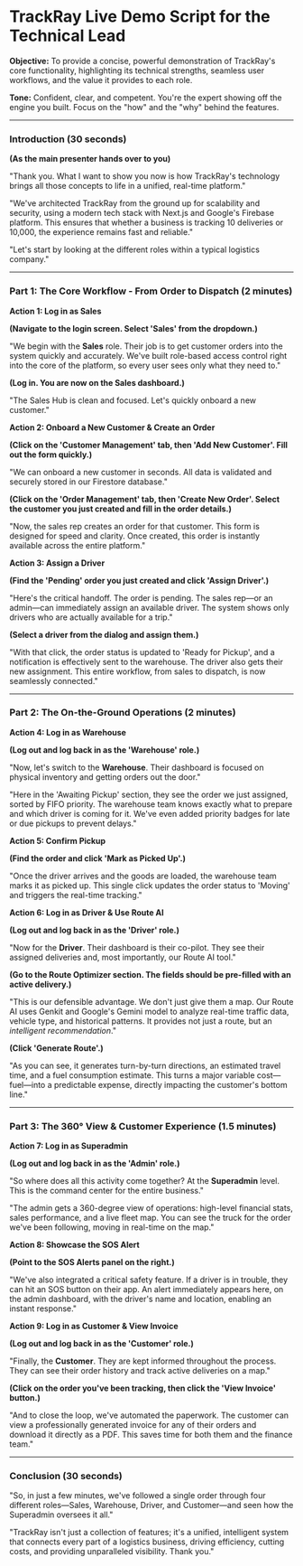 
# TrackRay Live Demo Script for the Technical Lead

**Objective:** To provide a concise, powerful demonstration of TrackRay's core functionality, highlighting its technical strengths, seamless user workflows, and the value it provides to each role.

**Tone:** Confident, clear, and competent. You're the expert showing off the engine you built. Focus on the "how" and the "why" behind the features.

---

### **Introduction (30 seconds)**

**(As the main presenter hands over to you)**

"Thank you. What I want to show you now is how TrackRay's technology brings all those concepts to life in a unified, real-time platform."

"We've architected TrackRay from the ground up for scalability and security, using a modern tech stack with Next.js and Google's Firebase platform. This ensures that whether a business is tracking 10 deliveries or 10,000, the experience remains fast and reliable."

"Let's start by looking at the different roles within a typical logistics company."

---

### **Part 1: The Core Workflow - From Order to Dispatch (2 minutes)**

**Action 1: Log in as Sales**

**(Navigate to the login screen. Select 'Sales' from the dropdown.)**

"We begin with the **Sales** role. Their job is to get customer orders into the system quickly and accurately. We've built role-based access control right into the core of the platform, so every user sees only what they need to."

**(Log in. You are now on the Sales dashboard.)**

"The Sales Hub is clean and focused. Let's quickly onboard a new customer."

**Action 2: Onboard a New Customer & Create an Order**

**(Click on the 'Customer Management' tab, then 'Add New Customer'. Fill out the form quickly.)**

"We can onboard a new customer in seconds. All data is validated and securely stored in our Firestore database."

**(Click on the 'Order Management' tab, then 'Create New Order'. Select the customer you just created and fill in the order details.)**

"Now, the sales rep creates an order for that customer. This form is designed for speed and clarity. Once created, this order is instantly available across the entire platform."

**Action 3: Assign a Driver**

**(Find the 'Pending' order you just created and click 'Assign Driver'.)**

"Here's the critical handoff. The order is pending. The sales rep—or an admin—can immediately assign an available driver. The system shows only drivers who are actually available for a trip."

**(Select a driver from the dialog and assign them.)**

"With that click, the order status is updated to 'Ready for Pickup', and a notification is effectively sent to the warehouse. The driver also gets their new assignment. This entire workflow, from sales to dispatch, is now seamlessly connected."

---

### **Part 2: The On-the-Ground Operations (2 minutes)**

**Action 4: Log in as Warehouse**

**(Log out and log back in as the 'Warehouse' role.)**

"Now, let's switch to the **Warehouse**. Their dashboard is focused on physical inventory and getting orders out the door."

"Here in the 'Awaiting Pickup' section, they see the order we just assigned, sorted by FIFO priority. The warehouse team knows exactly what to prepare and which driver is coming for it. We've even added priority badges for late or due pickups to prevent delays."

**Action 5: Confirm Pickup**

**(Find the order and click 'Mark as Picked Up'.)**

"Once the driver arrives and the goods are loaded, the warehouse team marks it as picked up. This single click updates the order status to 'Moving' and triggers the real-time tracking."

**Action 6: Log in as Driver & Use Route AI**

**(Log out and log back in as the 'Driver' role.)**

"Now for the **Driver**. Their dashboard is their co-pilot. They see their assigned deliveries and, most importantly, our Route AI tool."

**(Go to the Route Optimizer section. The fields should be pre-filled with an active delivery.)**

"This is our defensible advantage. We don't just give them a map. Our Route AI uses Genkit and Google's Gemini model to analyze real-time traffic data, vehicle type, and historical patterns. It provides not just a route, but an *intelligent recommendation*."

**(Click 'Generate Route'.)**

"As you can see, it generates turn-by-turn directions, an estimated travel time, and a fuel consumption estimate. This turns a major variable cost—fuel—into a predictable expense, directly impacting the customer's bottom line."

---

### **Part 3: The 360° View & Customer Experience (1.5 minutes)**

**Action 7: Log in as Superadmin**

**(Log out and log back in as the 'Admin' role.)**

"So where does all this activity come together? At the **Superadmin** level. This is the command center for the entire business."

"The admin gets a 360-degree view of operations: high-level financial stats, sales performance, and a live fleet map. You can see the truck for the order we've been following, moving in real-time on the map."

**Action 8: Showcase the SOS Alert**

**(Point to the SOS Alerts panel on the right.)**

"We've also integrated a critical safety feature. If a driver is in trouble, they can hit an SOS button on their app. An alert immediately appears here, on the admin dashboard, with the driver's name and location, enabling an instant response."

**Action 9: Log in as Customer & View Invoice**

**(Log out and log back in as the 'Customer' role.)**

"Finally, the **Customer**. They are kept informed throughout the process. They can see their order history and track active deliveries on a map."

**(Click on the order you've been tracking, then click the 'View Invoice' button.)**

"And to close the loop, we've automated the paperwork. The customer can view a professionally generated invoice for any of their orders and download it directly as a PDF. This saves time for both them and the finance team."

---

### **Conclusion (30 seconds)**

"So, in just a few minutes, we've followed a single order through four different roles—Sales, Warehouse, Driver, and Customer—and seen how the Superadmin oversees it all."

"TrackRay isn't just a collection of features; it's a unified, intelligent system that connects every part of a logistics business, driving efficiency, cutting costs, and providing unparalleled visibility. Thank you."
